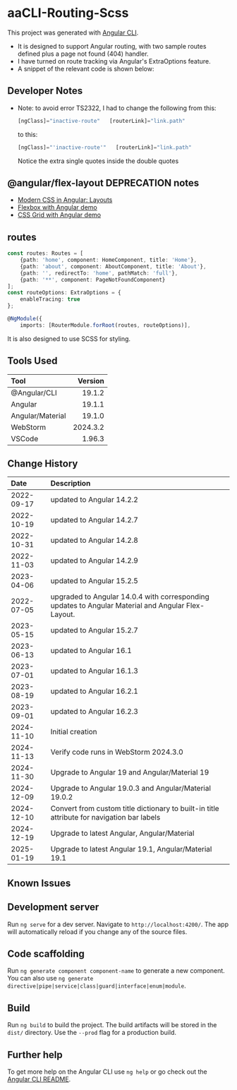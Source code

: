 # aaCLI-Routing-Scss

This project was generated with [Angular CLI](https://github.com/angular/angular-cli).

* It is designed to support Angular routing, with two sample routes defined plus a page not found (404) handler.
* I have turned on route tracking via Angular's ExtraOptions feature.
* A snippet of the relevant code is shown below:
## Developer Notes
* Note: to avoid error TS2322, I had to change the following from this:
    ```typescript
    [ngClass]="inactive-route"   [routerLink]="link.path"
    ```
    to this:
    ```typescript
    [ngClass]="'inactive-route'"   [routerLink]="link.path"
    ```
    Notice the extra single quotes inside the double quotes

    
## @angular/flex-layout DEPRECATION notes
* [Modern CSS in Angular: Layouts](https://blog.angular.io/modern-css-in-angular-layouts-4a259dca9127)
* [Flexbox with Angular demo](https://stackblitz.com/edit/angular-cssflex?file=src/main.ts)
* [CSS Grid with Angular demo](https://stackblitz.com/edit/angular-modern-cssgrid?file=src%2Fmain.ts)
## routes

```typescript
const routes: Routes = [
    {path: 'home', component: HomeComponent, title: 'Home'},
    {path: 'about', component: AboutComponent, title: 'About'},
    {path: '', redirectTo: 'home', pathMatch: 'full'},
    {path: '**', component: PageNotFoundComponent}
];
const routeOptions: ExtraOptions = {
    enableTracing: true
};

@NgModule({
    imports: [RouterModule.forRoot(routes, routeOptions)],
```

It is also designed to use SCSS for styling.

## Tools Used

| Tool             |  Version |
|:-----------------|---------:|
| @Angular/CLI     |   19.1.2 |
| Angular          |   19.1.1 |
| Angular/Material |   19.1.0 |
| WebStorm         | 2024.3.2 |
| VSCode           |   1.96.3 |

## Change History

| Date       | Description                                                                                        |
|:-----------|:---------------------------------------------------------------------------------------------------|
| 2022-09-17 | updated to Angular 14.2.2                                                                          |
| 2022-10-19 | updated to Angular 14.2.7                                                                          |
| 2022-10-31 | updated to Angular 14.2.8                                                                          |
| 2022-11-03 | updated to Angular 14.2.9                                                                          |
| 2023-04-06 | updated to Angular 15.2.5                                                                          |
| 2022-07-05 | upgraded to Angular 14.0.4 with corresponding updates to Angular Material and Angular Flex-Layout. |
| 2023-05-15 | updated to Angular 15.2.7                                                                          |
| 2023-06-13 | updated to Angular 16.1                                                                            |
| 2023-07-01 | updated to Angular 16.1.3                                                                          |
| 2023-08-19 | updated to Angular 16.2.1                                                                          |
| 2023-09-01 | updated to Angular 16.2.3                                                                          |
| 2024-11-10 | Initial creation                                                                                   |
| 2024-11-13 | Verify code runs in WebStorm 2024.3.0                                                              |
| 2024-11-30 | Upgrade to Angular 19 and Angular/Material 19                                                      |
| 2024-12-09 | Upgrade to Angular 19.0.3  and Angular/Material 19.0.2                                             |
| 2024-12-10 | Convert from custom title dictionary to built-in title attribute for navigation bar labels          |
| 2024-12-19 | Upgrade to latest Angular, Angular/Material                                                        |
| 2025-01-19 | Upgrade to latest Angular 19.1, Angular/Material 19.1                                              |


## Known Issues

## Development server

Run `ng serve` for a dev server. Navigate to `http://localhost:4200/`. The app will automatically reload if you change any of the source files.

## Code scaffolding

Run `ng generate component component-name` to generate a new component. You can also use `ng generate directive|pipe|service|class|guard|interface|enum|module`.

## Build

Run `ng build` to build the project. The build artifacts will be stored in the `dist/` directory. Use the `--prod` flag for a production build.

## Further help

To get more help on the Angular CLI use `ng help` or go check out the [Angular CLI README](https://github.com/angular/angular-cli/blob/master/README.md).
